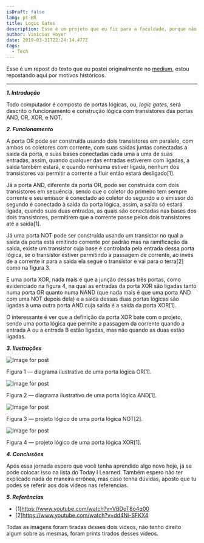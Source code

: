 ```yaml
---
isDraft: false
lang: pt-BR
title: Logic Gates
description: Esse é um projeto que eu fiz para a faculdade, porque não compartilhar, né?
author: Vinícius Hoyer
date: 2019-03-31T22:24:14.477Z
tags:
  - Tech
---
```

Esse é um repost do texto que eu postei originalmente no [medium](https://medium.com/@vhoyer/logic-gates-c0d5032fc5ac), estou repostando aqui por motivos históricos.

***

***1. Introdução***

Todo computador é composto de portas lógicas, ou, *logic gates*, será descrito o funcionamento e construção lógica com transistores das portas AND, OR, XOR, e NOT.

***2. Funcionamento***

A porta OR pode ser construída usando dois transistores em paralelo, com ambos os coletores com corrente, com suas saídas juntas conectadas a saída da porta, e suas bases conectadas cada uma a uma de suas entradas, assim, quando qualquer das entradas estiverem com ligadas, a saída também estará, e quando nenhuma estiver ligada, nenhum dos transistores vai permitir a corrente a fluir então estará desligado\[1].

Já a porta AND, diferente da porta OR, pode ser construída com dois transistores em sequência, sendo que o coletor do primeiro tem sempre corrente e seu emissor é conectado ao coletor do segundo e o emissor do segundo é conectado à saída da porta lógica, assim, a saída só estará ligada, quando suas duas entradas, as quais são conectadas nas bases dos dois transistores, permitirem que a corrente passe pelos dois transistores até a saída\[1].

Já uma porta NOT pode ser construída usando um transistor no qual a saída da porta está emitindo corrente por padrão mas na ramificação da saída, existe um transistor cuja base é controlada pela entrada dessa porta lógica, se o transistor estiver permitindo a passagem de corrente, ao invés de a corrente ir para a saída ela segue o transistor e vai para o terra\[2] como na figura 3.

E uma porta XOR, nada mais é que a junção dessas três portas, como evidenciado na figura 4, na qual as entradas da porta XOR são ligadas tanto numa porta OR quanto numa NAND (que nada mais é que uma porta AND com uma NOT depois dela) e a saída dessas duas portas lógicas são ligadas à uma outra porta AND cuja saída é a saída da porta XOR\[1].

O interessante é ver que a definição da porta XOR bate com o projeto, sendo uma porta lógica que permite a passagem da corrente quando a entrada A ou a entrada B estão ligadas, mas não quando as duas estão ligadas.

***3. Ilustrações***

![Image for post](https://miro.medium.com/max/1600/0*IT7YVgcPRPsi4iuL)

Figura 1 — diagrama ilustrativo de uma porta lógica OR\[1].

![Image for post](https://miro.medium.com/max/1600/0*ll3615PwUeBQUSlo)

Figura 2 — diagrama ilustrativo de uma porta lógica AND\[1].

![Image for post](https://miro.medium.com/max/559/0*0GI46iP57gs8rJvG)

Figura 3 — projeto lógico de uma porta lógica NOT\[2].

![Image for post](https://miro.medium.com/max/316/0*yx3dPsXuxtsupvf6)

Figura 4 — projeto lógico de uma porta lógica XOR\[1].

***4. Conclusões***

Após essa jornada espero que você tenha aprendido algo novo hoje, já se pode colocar isso na lista do Today I Learned. Também espero não ter explicado nada de maneira errônea, mas caso tenha dúvidas, aposto que tu podes se referir aos dois vídeos nas referencias.

***5. Referências***

- [1]<https://www.youtube.com/watch?v=VBDoT8o4q00>
- [2]<https://www.youtube.com/watch?v=dd4Ni-SFKX4>

Todas as imágens foram tiradas desses dois vídeos, não tenho direito algum sobre as mesmas, foram prints tirados desses vídeos.
